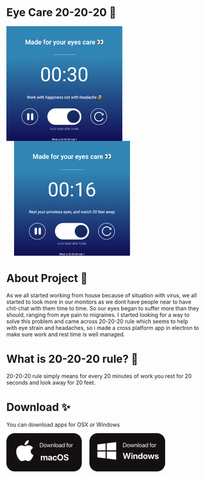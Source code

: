 # Eye Care 20-20-20 👀
<div>
           <img alt="macos" src="https://github.com/arminsalcin/Eye-Care-20-20-20/raw/master/image1.png"
                  height="300" align="left">
          <img alt="windows" src="https://github.com/arminsalcin/Eye-Care-20-20-20/raw/master/image2.png"
                  height="300" style='margin-left: 20px'>
</div>

# About Project 🤔
As we all started working from house because of situation with virus, we all started to look more in our monitors as we dont have people near to have chit-chat with them time to time. 
So our eyes began to suffer more than they should, ranging from eye pain to migraines. I started looking for a way to solve this problem and came across 20-20-20 rule which seems to help with eye strain and headaches, so i made a cross platform app in electron to make sure work and rest time is well managed.

# What is 20-20-20 rule? 🙋
20-20-20 rule simply means for every 20 minutes of work you rest for 20 seconds and look away for 20 feet.

# Download ✨
You can download apps for OSX or Windows


  <a href="https://drive.google.com/uc?export=download&id=1vRhQclP198hIxm77VhDRjF2L1U2_amBH">
         <img alt="macos" src="https://github.com/arminsalcin/Eye-Care-20-20-20/raw/master/download-macos.png"
              height="100" align="left">
      </a>
  <a href="https://drive.google.com/uc?export=download&id=1t-UkltVZj6w7H63hh0Q40Mz289CuD6Hx">
         <img alt="windows" src="https://github.com/arminsalcin/Eye-Care-20-20-20/raw/master/download-windows.png"
               height="100" style='margin-left: 20px'>
      </a>
